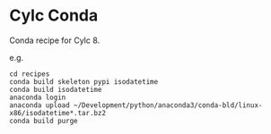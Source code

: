 # Cylc Conda

Conda recipe for Cylc 8.

e.g.

```
cd recipes
conda build skeleton pypi isodatetime
conda build isodatetime
anaconda login
anaconda upload ~/Development/python/anaconda3/conda-bld/linux-x86/isodatetime*.tar.bz2
conda build purge 
```